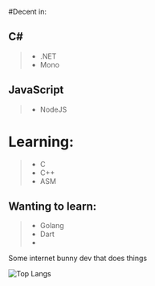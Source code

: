 <a href="https://github.com/Obimydudee/Obimydudee">
<img alt="" src="https://komarev.com/ghpvc/?username=Obimydudee&style=flat-square&color=7a0de0">
</a>



#Decent in:
## C#
> - .NET
> - Mono
## JavaScript
> - NodeJS


# Learning:
> - C
> - C++
> - ASM

## Wanting to learn:
> - Golang
> - Dart
> - 


Some internet bunny dev that does things

![Top Langs](https://github-readme-stats.vercel.app//api/top-langs/?username=Obimydudee&count_private=false&show_icons=true&bg_color=121212&title_color=7f00ff&text_color=cccccc&icon_color=ac07bf&border_color=7f00ff)


